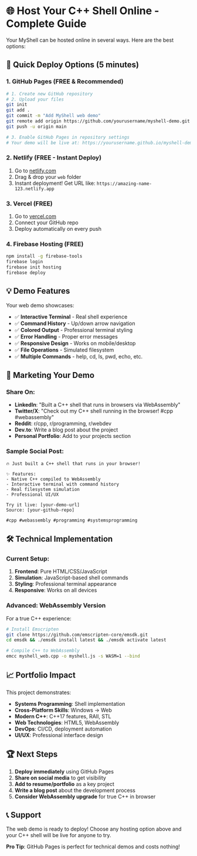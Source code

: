 # 🌐 Host Your C++ Shell Online - Complete Guide

Your MyShell can be hosted online in several ways. Here are the best options:

## 🚀 Quick Deploy Options (5 minutes)

### 1. GitHub Pages (FREE & Recommended)
```bash
# 1. Create new GitHub repository
# 2. Upload your files
git init
git add .
git commit -m "Add MyShell web demo"
git remote add origin https://github.com/yourusername/myshell-demo.git
git push -u origin main

# 3. Enable GitHub Pages in repository settings
# Your demo will be live at: https://yourusername.github.io/myshell-demo
```

### 2. Netlify (FREE - Instant Deploy)
1. Go to [netlify.com](https://netlify.com)
2. Drag & drop your `web` folder
3. Instant deployment! Get URL like: `https://amazing-name-123.netlify.app`

### 3. Vercel (FREE)
1. Go to [vercel.com](https://vercel.com)
2. Connect your GitHub repo
3. Deploy automatically on every push

### 4. Firebase Hosting (FREE)
```bash
npm install -g firebase-tools
firebase login
firebase init hosting
firebase deploy
```

## 💡 Demo Features

Your web demo showcases:
- ✅ **Interactive Terminal** - Real shell experience
- ✅ **Command History** - Up/down arrow navigation  
- ✅ **Colored Output** - Professional terminal styling
- ✅ **Error Handling** - Proper error messages
- ✅ **Responsive Design** - Works on mobile/desktop
- ✅ **File Operations** - Simulated filesystem
- ✅ **Multiple Commands** - help, cd, ls, pwd, echo, etc.

## 🎯 Marketing Your Demo

### Share On:
- **LinkedIn**: "Built a C++ shell that runs in browsers via WebAssembly"
- **Twitter/X**: "Check out my C++ shell running in the browser! #cpp #webassembly"
- **Reddit**: r/cpp, r/programming, r/webdev
- **Dev.to**: Write a blog post about the project
- **Personal Portfolio**: Add to your projects section

### Sample Social Post:
```
🔥 Just built a C++ shell that runs in your browser!

✨ Features:
- Native C++ compiled to WebAssembly
- Interactive terminal with command history
- Real filesystem simulation
- Professional UI/UX

Try it live: [your-demo-url]
Source: [your-github-repo]

#cpp #webassembly #programming #systemsprogramming
```

## 🛠 Technical Implementation

### Current Setup:
1. **Frontend**: Pure HTML/CSS/JavaScript
2. **Simulation**: JavaScript-based shell commands
3. **Styling**: Professional terminal appearance
4. **Responsive**: Works on all devices

### Advanced: WebAssembly Version
For a true C++ experience:
```bash
# Install Emscripten
git clone https://github.com/emscripten-core/emsdk.git
cd emsdk && ./emsdk install latest && ./emsdk activate latest

# Compile C++ to WebAssembly
emcc myshell_web.cpp -o myshell.js -s WASM=1 --bind
```

## 📈 Portfolio Impact

This project demonstrates:
- **Systems Programming**: Shell implementation
- **Cross-Platform Skills**: Windows → Web
- **Modern C++**: C++17 features, RAII, STL
- **Web Technologies**: HTML5, WebAssembly
- **DevOps**: CI/CD, deployment automation
- **UI/UX**: Professional interface design

## 🏆 Next Steps

1. **Deploy immediately** using GitHub Pages
2. **Share on social media** to get visibility
3. **Add to resume/portfolio** as a key project
4. **Write a blog post** about the development process
5. **Consider WebAssembly upgrade** for true C++ in browser

## 📞 Support

The web demo is ready to deploy! Choose any hosting option above and your C++ shell will be live for anyone to try.

**Pro Tip**: GitHub Pages is perfect for technical demos and costs nothing!
